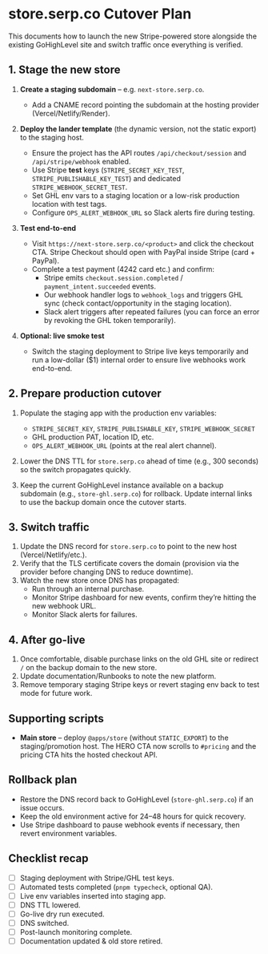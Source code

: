 # store.serp.co Cutover Plan

This documents how to launch the new Stripe-powered store alongside the existing GoHighLevel site and switch traffic once everything is verified.

## 1. Stage the new store

1. **Create a staging subdomain** – e.g. `next-store.serp.co`.
   - Add a CNAME record pointing the subdomain at the hosting provider (Vercel/Netlify/Render).

2. **Deploy the lander template** (the dynamic version, not the static export) to the staging host.
   - Ensure the project has the API routes `/api/checkout/session` and `/api/stripe/webhook` enabled.
   - Use Stripe **test** keys (`STRIPE_SECRET_KEY_TEST`, `STRIPE_PUBLISHABLE_KEY_TEST`) and dedicated `STRIPE_WEBHOOK_SECRET_TEST`.
   - Set GHL env vars to a staging location or a low-risk production location with test tags.
   - Configure `OPS_ALERT_WEBHOOK_URL` so Slack alerts fire during testing.

3. **Test end-to-end**
   - Visit `https://next-store.serp.co/<product>` and click the checkout CTA. Stripe Checkout should open with PayPal inside Stripe (card + PayPal).
   - Complete a test payment (4242 card etc.) and confirm:
     - Stripe emits `checkout.session.completed` / `payment_intent.succeeded` events.
     - Our webhook handler logs to `webhook_logs` and triggers GHL sync (check contact/opportunity in the staging location).
     - Slack alert triggers after repeated failures (you can force an error by revoking the GHL token temporarily).

4. **Optional: live smoke test**
   - Switch the staging deployment to Stripe live keys temporarily and run a low-dollar ($1) internal order to ensure live webhooks work end-to-end.

## 2. Prepare production cutover

1. Populate the staging app with the production env variables:
   - `STRIPE_SECRET_KEY`, `STRIPE_PUBLISHABLE_KEY`, `STRIPE_WEBHOOK_SECRET`
   - GHL production PAT, location ID, etc.
   - `OPS_ALERT_WEBHOOK_URL` (points at the real alert channel).

2. Lower the DNS TTL for `store.serp.co` ahead of time (e.g., 300 seconds) so the switch propagates quickly.

3. Keep the current GoHighLevel instance available on a backup subdomain (e.g., `store-ghl.serp.co`) for rollback. Update internal links to use the backup domain once the cutover starts.

## 3. Switch traffic

1. Update the DNS record for `store.serp.co` to point to the new host (Vercel/Netlify/etc.).
2. Verify that the TLS certificate covers the domain (provision via the provider before changing DNS to reduce downtime).
3. Watch the new store once DNS has propagated:
   - Run through an internal purchase.
   - Monitor Stripe dashboard for new events, confirm they’re hitting the new webhook URL.
   - Monitor Slack alerts for failures.

## 4. After go-live

1. Once comfortable, disable purchase links on the old GHL site or redirect `/` on the backup domain to the new store.
2. Update documentation/Runbooks to note the new platform.
3. Remove temporary staging Stripe keys or revert staging env back to test mode for future work.

## Supporting scripts

- **Main store** – deploy `@apps/store` (without `STATIC_EXPORT`) to the staging/promotion host. The HERO CTA now scrolls to `#pricing` and the pricing CTA hits the hosted checkout API.

## Rollback plan

- Restore the DNS record back to GoHighLevel (`store-ghl.serp.co`) if an issue occurs.
- Keep the old environment active for 24–48 hours for quick recovery.
- Use Stripe dashboard to pause webhook events if necessary, then revert environment variables.

## Checklist recap

- [ ] Staging deployment with Stripe/GHL test keys.
- [ ] Automated tests completed (`pnpm typecheck`, optional QA).
- [ ] Live env variables inserted into staging app.
- [ ] DNS TTL lowered.
- [ ] Go-live dry run executed.
- [ ] DNS switched.
- [ ] Post-launch monitoring complete.
- [ ] Documentation updated & old store retired.
